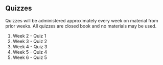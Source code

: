 ## Quizzes

Quizzes will be administered approximately every week on  material from prior weeks. All quizzes are closed book and no materials may be used.

1. Week 2 - Quiz 1
2. Week 3 - Quiz 2
3. Week 4 - Quiz 3
4. Week 5 - Quiz 4
5. Week 6 - Quiz 5
